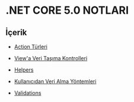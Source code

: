 
# .NET CORE 5.0 NOTLARI





## İçerik

- [Action Türleri]()

- [View'a Veri Taşıma Kontrolleri]()

- [Helpers]()

- [Kullanıcıdan Veri Alma Yöntemleri]()

- [Validations]()


  

